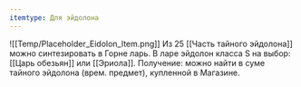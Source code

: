 ```yaml
---
itemtype: Для эйдолона
---
```

![[Temp/Placeholder_Eidolon_Item.png]]
Из 25 [[Часть тайного эйдолона]] можно синтезировать в Горне ларь. В ларе эйдолон класса S на выбор: [[Царь обезьян]] или [[Эриола]]. Получение: можно найти в суме тайного эйдолона (врем. предмет), купленной в Магазине.
